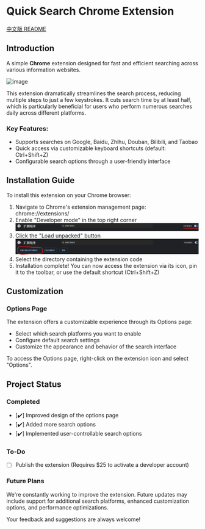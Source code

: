 # Quick Search Chrome Extension

[中文版 README](README_CN.md)

## Introduction

A simple **Chrome** extension designed for fast and efficient searching across various information websites.

![image](./images/view.png)

This extension dramatically streamlines the search process, reducing multiple steps to just a few keystrokes. It cuts search time by at least half, which is particularly beneficial for users who perform numerous searches daily across different platforms.

### Key Features:

- Supports searches on Google, Baidu, Zhihu, Douban, Bilibili, and Taobao
- Quick access via customizable keyboard shortcuts (default: Ctrl+Shift+Z)
- Configurable search options through a user-friendly interface

## Installation Guide

To install this extension on your Chrome browser:

1. Navigate to Chrome's extension management page: chrome://extensions/
2. Enable "Developer mode" in the top right corner
   ![image](./images/chrome-extension-developer-mode.png)
3. Click the "Load unpacked" button
   ![image](./images/chrome-extension-load.png)
4. Select the directory containing the extension code
5. Installation complete! You can now access the extension via its icon, pin it to the toolbar, or use the default shortcut (Ctrl+Shift+Z)

## Customization

### Options Page

The extension offers a customizable experience through its Options page:

- Select which search platforms you want to enable
- Configure default search settings
- Customize the appearance and behavior of the search interface

To access the Options page, right-click on the extension icon and select "Options".

## Project Status

### Completed

- [✔️] Improved design of the options page
- [✔️] Added more search options
- [✔️] Implemented user-controllable search options

### To-Do

- [ ] Publish the extension (Requires $25 to activate a developer account)

### Future Plans

We're constantly working to improve the extension. Future updates may include support for additional search platforms, enhanced customization options, and performance optimizations.

Your feedback and suggestions are always welcome!
